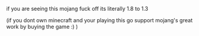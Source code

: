 if you are seeing this mojang fuck off its literally 1.8 to 1.3 

(if you dont own minecraft and your playing this go support mojang's great work by buying the game :) ) 
